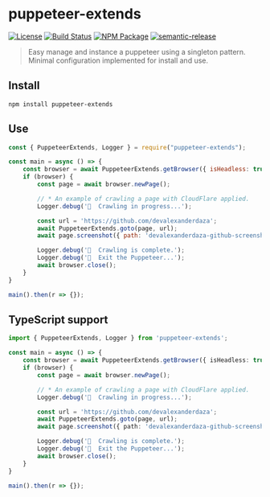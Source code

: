 # puppeteer-extends
[![License][]](https://opensource.org/licenses/Apache-2.0)
[![Build Status]](https://github.com/devalexanderdaza/puppeteer-extends/actions/workflows/ci.yml)
[![NPM Package]](https://npmjs.org/package/puppeteer-extends)
[![semantic-release]](https://github.com/semantic-release/semantic-release)

[License]: https://img.shields.io/badge/License-Apache%202.0-blue.svg
[Build Status]: https://github.com/devalexanderdaza/puppeteer-extends/actions/workflows/ci.yml/badge.svg
[NPM Package]: https://img.shields.io/npm/v/puppeteer-extends.svg
[semantic-release]: https://img.shields.io/badge/%20%20%F0%9F%93%A6%F0%9F%9A%80-semantic--release-e10079.svg

> Easy manage and instance a puppeteer using a singleton pattern. Minimal configuration implemented for install and use.

## Install

``` shell
npm install puppeteer-extends
```

## Use

``` javascript
const { PuppeteerExtends, Logger } = require("puppeteer-extends");

const main = async () => {
    const browser = await PuppeteerExtends.getBrowser({ isHeadless: true });
    if (browser) {
        const page = await browser.newPage();

        // * An example of crawling a page with CloudFlare applied.
        Logger.debug('🚧  Crawling in progress...');

        const url = 'https://github.com/devalexanderdaza';
        await PuppeteerExtends.goto(page, url);
        await page.screenshot({ path: 'devalexanderdaza-github-screenshot.png' });

        Logger.debug('🚧  Crawling is complete.');
        Logger.debug('🚧  Exit the Puppeteer...');
        await browser.close();
    }
}

main().then(r => {});
```

## TypeScript support

``` typescript
import { PuppeteerExtends, Logger } from 'puppeteer-extends';

const main = async () => {
    const browser = await PuppeteerExtends.getBrowser({ isHeadless: true });
    if (browser) {
        const page = await browser.newPage();

        // * An example of crawling a page with CloudFlare applied.
        Logger.debug('🚧  Crawling in progress...');

        const url = 'https://github.com/devalexanderdaza';
        await PuppeteerExtends.goto(page, url);
        await page.screenshot({ path: 'devalexanderdaza-github-screenshot.png' });

        Logger.debug('🚧  Crawling is complete.');
        Logger.debug('🚧  Exit the Puppeteer...');
        await browser.close();
    }
}

main().then(r => {});
```
